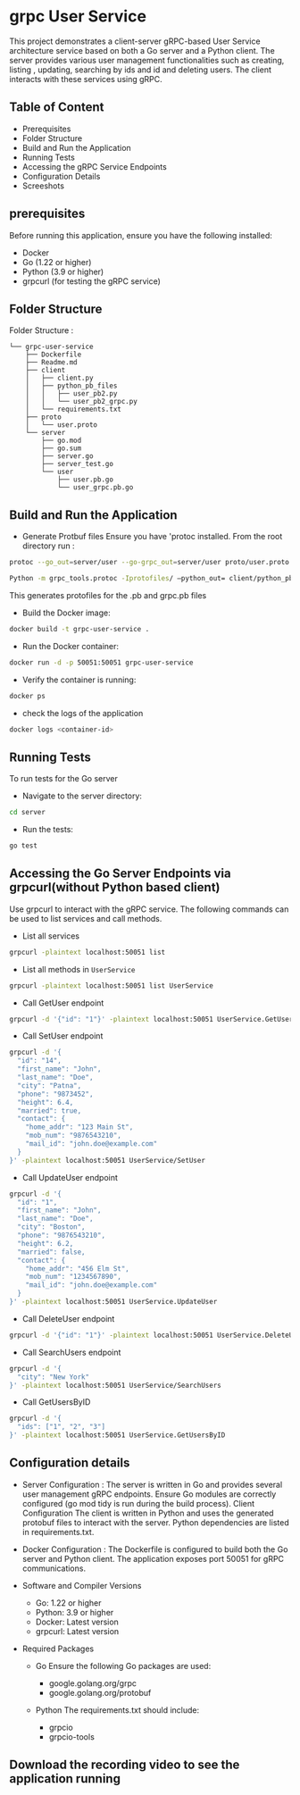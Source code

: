 # grpc User Service

This project demonstrates a client-server  gRPC-based User Service architecture service based on both a Go server and a Python client. The server provides various user management functionalities such as creating, listing , updating, searching by ids and id and deleting users. The client interacts with these services using gRPC.


## Table of Content

- Prerequisites
- Folder Structure
- Build and Run the Application
- Running Tests
- Accessing the gRPC Service Endpoints
- Configuration Details
- Screeshots


## prerequisites
Before running this application, ensure you have the following installed:

- Docker
- Go (1.22 or higher)
- Python (3.9 or higher)
- grpcurl (for testing the gRPC service)


## Folder Structure

Folder Structure :

```
└── grpc-user-service
    ├── Dockerfile
    ├── Readme.md
    ├── client
    │   ├── client.py
    │   ├── python_pb_files
    │   │   ├── user_pb2.py
    │   │   └── user_pb2_grpc.py
    │   └── requirements.txt
    ├── proto
    │   └── user.proto
    └── server
        ├── go.mod
        ├── go.sum
        ├── server.go
        ├── server_test.go
        └── user
            ├── user.pb.go
            └── user_grpc.pb.go
```
## Build and Run the Application

-  Generate Protbuf files 
    Ensure you have 'protoc installed. From the root directory run : 
```sh
protoc --go_out=server/user --go-grpc_out=server/user proto/user.proto

Python -m grpc_tools.protoc -Iprotofiles/ —python_out= client/python_pb_files/ —grpc_python_out=client/python_pb_files/ proto/user.proto
```
This generates protofiles for the .pb and grpc.pb files

- Build the Docker image:
```sh
docker build -t grpc-user-service .
```
- Run the Docker container:
```sh
docker run -d -p 50051:50051 grpc-user-service
```
- Verify the container is running:
```sh
docker ps
```
- check the logs of the application
```sh
docker logs <container-id>
```


## Running Tests

To run tests for the Go server 

- Navigate to the server directory:
```sh
cd server 
```
- Run the tests:
```sh
go test
```
## Accessing the Go Server Endpoints via grpcurl(without Python based client)

Use grpcurl to interact with the gRPC service. The following commands can be used to list services and call methods.

- List all services

```sh
grpcurl -plaintext localhost:50051 list
```

- List all methods in `UserService`
```sh
grpcurl -plaintext localhost:50051 list UserService
```
- Call GetUser endpoint
```sh
grpcurl -d '{"id": "1"}' -plaintext localhost:50051 UserService.GetUser
```

- Call SetUser endpoint

```sh
grpcurl -d '{
  "id": "14",
  "first_name": "John",
  "last_name": "Doe",
  "city": "Patna",
  "phone": "9873452",
  "height": 6.4,
  "married": true,
  "contact": {
    "home_addr": "123 Main St",
    "mob_num": "9876543210",
    "mail_id": "john.doe@example.com"
  }
}' -plaintext localhost:50051 UserService/SetUser
```
- Call UpdateUser endpoint

```sh 
grpcurl -d '{
  "id": "1",
  "first_name": "John",
  "last_name": "Doe",
  "city": "Boston",
  "phone": "9876543210",
  "height": 6.2,
  "married": false,
  "contact": {
    "home_addr": "456 Elm St",
    "mob_num": "1234567890",
    "mail_id": "john.doe@example.com"
  }
}' -plaintext localhost:50051 UserService.UpdateUser

```

- Call DeleteUser endpoint

```sh
grpcurl -d '{"id": "1"}' -plaintext localhost:50051 UserService.DeleteUser

```

- Call SearchUsers endpoint

```sh
grpcurl -d '{
  "city": "New York"
}' -plaintext localhost:50051 UserService/SearchUsers

```

- Call GetUsersByID
```sh
grpcurl -d '{
  "ids": ["1", "2", "3"]
}' -plaintext localhost:50051 UserService.GetUsersByID

```
## Configuration details

- Server Configuration :
    The server is written in Go and provides several user management gRPC endpoints.
    Ensure Go modules are correctly configured (go mod tidy is run during the build process).
    Client Configuration
    The client is written in Python and uses the generated protobuf files to interact with the server.
    Python dependencies are listed in requirements.txt.

- Docker Configuration :
    The Dockerfile is configured to build both the Go    server and Python client.
    The application exposes port 50051 for gRPC communications.
- Software and Compiler Versions
    - Go: 1.22 or higher
    - Python: 3.9 or higher
    - Docker: Latest version
    - grpcurl: Latest version
- Required Packages
    - Go
    Ensure the following Go packages are used:

       - google.golang.org/grpc
       - google.golang.org/protobuf
    - Python
    The requirements.txt should include:

       - grpcio
       - grpcio-tools

## Download the recording video to see the application running



